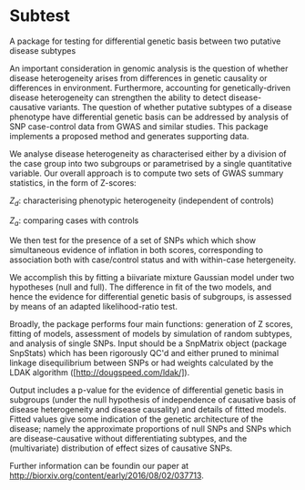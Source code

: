 Subtest
=========

A package for testing for differential genetic basis between two putative disease subtypes

An important consideration in genomic analysis is the question of whether disease heterogeneity arises from differences in genetic causality or differences in environment. Furthermore, accounting for genetically-driven disease heterogeneity can strengthen the ability to detect disease-causative variants. The question of whether putative subtypes of a disease phenotype have differential genetic basis can be addressed by analysis of SNP case-control data from GWAS and similar studies. This package implements a proposed method and generates supporting data.

We analyse disease heterogeneity as characterised either by a division of the case group into two subgroups or parametrised by a single quantitative variable. Our overall approach is to compute two sets of GWAS summary statistics, in the form of Z-scores:

*Z<sub>d<sub>*: characterising phenotypic heterogeneity (independent of controls)

*Z<sub>a<sub>*: comparing cases with controls

We then test for the presence of a set of SNPs which which show simultaneous evidence of inflation in both scores, corresponding to association both with case/control status and with within-case hetergeneity.

We accomplish this by fitting a biivariate mixture Gaussian model under two hypotheses (null and full). The difference in fit of the two models, and hence the evidence for differential genetic basis of subgroups, is assessed by means of an adapted likelihood-ratio test.

Broadly, the package performs four main functions: generation of Z scores, fitting of models, assessment of models by simulation of random subtypes, and analysis of single SNPs. Input should be a SnpMatrix object (package SnpStats) which has been rigorously QC'd and either pruned to minimal linkage disequilibrium between SNPs or had weights calculated by the LDAK algorithm ([http://dougspeed.com/ldak/]).

Output includes a p-value for the evidence of differential genetic basis in subgroups (under the null hypothesis of independence of causative basis of disease heterogeneity and disease causality) and details of fitted models. Fitted values give some indication of the genetic architecture of the disease; namely the approximate proportions of null SNPs and SNPs which are disease-causative without differentiating subtypes, and the (multivariate) distribution of effect sizes of causative SNPs.

Further information can be foundin our paper at http://biorxiv.org/content/early/2016/08/02/037713.
